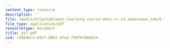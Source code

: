 ```yaml
---
content_type: resource
description: ''
file: /media/https%3A/open-learning-course-data-rc.s3.amazonaws.com/6-780-semiconductor-manufacturing-spring-2003/c58ddec5692f80b247a1f99f0786b624_ps7.pdf
file_type: application/pdf
resourcetype: Document
title: ps7.pdf
uid: c58ddec5-692f-80b2-47a1-f99f0786b624
---
```

